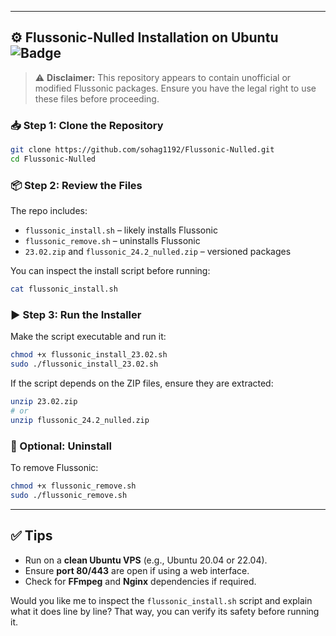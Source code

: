 
---

## ⚙️ Flussonic-Nulled Installation on Ubuntu ![Badge](https://hitscounter.dev/api/hit?url=https%3A%2F%2Fgithub.com%2Fsohag1192%2FFlussonic-Nulled&label=&icon=github&color=%23198754&message=&style=for-the-badge&tz=UTC)

> ⚠️ **Disclaimer:** This repository appears to contain unofficial or modified Flussonic packages. Ensure you have the legal right to use these files before proceeding.

### 📥 Step 1: Clone the Repository
```bash
git clone https://github.com/sohag1192/Flussonic-Nulled.git
cd Flussonic-Nulled
```

### 📦 Step 2: Review the Files
The repo includes:
- `flussonic_install.sh` – likely installs Flussonic
- `flussonic_remove.sh` – uninstalls Flussonic
- `23.02.zip` and `flussonic_24.2_nulled.zip` – versioned packages

You can inspect the install script before running:
```bash
cat flussonic_install.sh
```

### ▶️ Step 3: Run the Installer
Make the script executable and run it:
```bash
chmod +x flussonic_install_23.02.sh
sudo ./flussonic_install_23.02.sh
```

If the script depends on the ZIP files, ensure they are extracted:
```bash
unzip 23.02.zip
# or
unzip flussonic_24.2_nulled.zip
```

### 🧼 Optional: Uninstall
To remove Flussonic:
```bash
chmod +x flussonic_remove.sh
sudo ./flussonic_remove.sh
```

---

## ✅ Tips
- Run on a **clean Ubuntu VPS** (e.g., Ubuntu 20.04 or 22.04).
- Ensure **port 80/443** are open if using a web interface.
- Check for **FFmpeg** and **Nginx** dependencies if required.

Would you like me to inspect the `flussonic_install.sh` script and explain what it does line by line? That way, you can verify its safety before running it.
